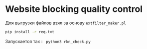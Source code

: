 # Website blocking quality control
Для выгрузки файлов взял за основу ```extfilter_maker.pl```

```sh
pip install -r req.txt
```
Запускается так : ``` python3 rkn_check.py```
